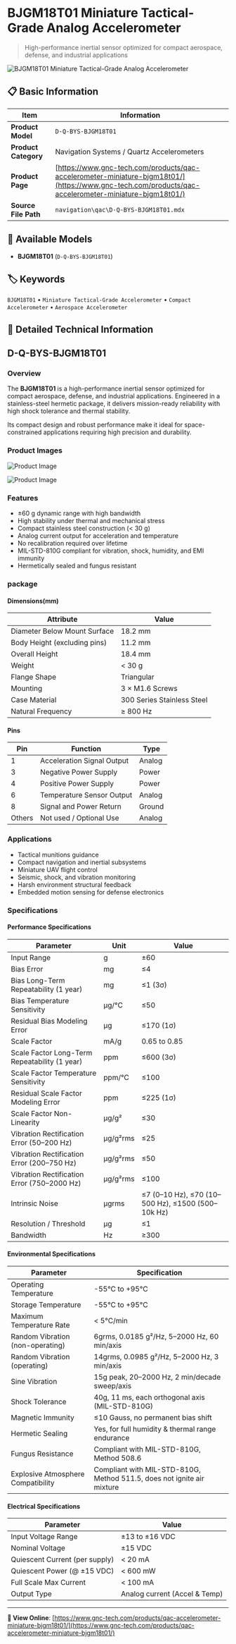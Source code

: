 # BJGM18T01 Miniature Tactical-Grade Analog Accelerometer

> High-performance inertial sensor optimized for compact aerospace, defense, and industrial applications

![BJGM18T01 Miniature Tactical-Grade Analog Accelerometer](https://www.gnc-tech.com/products/navigation/qac/D-Q-BYS-BJGM18T01/D-Q-BYS-BJGM18T01.webp)

## 📋 Basic Information

| Item | Information |
|------|------|
| **Product Model** | `D-Q-BYS-BJGM18T01` |
| **Product Category** | Navigation Systems / Quartz Accelerometers |
| **Product Page** | [https://www.gnc-tech.com/products/qac-accelerometer-miniature-bjgm18t01/](https://www.gnc-tech.com/products/qac-accelerometer-miniature-bjgm18t01/) |
| **Source File Path** | `navigation\qac\D-Q-BYS-BJGM18T01.mdx` |

## 🔧 Available Models

- **BJGM18T01** (`D-Q-BYS-BJGM18T01`)

## 🏷️ Keywords

`BJGM18T01` • `Miniature Tactical-Grade Accelerometer` • `Compact Accelerometer` • `Aerospace Accelerometer`

## 📖 Detailed Technical Information

## D-Q-BYS-BJGM18T01

### Overview

The **BJGM18T01** is a high-performance inertial sensor optimized for compact aerospace, defense, and industrial applications. Engineered in a stainless-steel hermetic package, it delivers mission-ready reliability with high shock tolerance and thermal stability.

Its compact design and robust performance make it ideal for space-constrained applications requiring high precision and durability.

### Product Images

![Product Image](https://www.gnc-tech.com/products/navigation/qac/D-Q-BYS-BJGM18T01/D-Q-BYS-BJGM18T01-Slide-01.webp)

![Product Image](https://www.gnc-tech.com/products/navigation/qac/D-Q-BYS-BJGM18T01/D-Q-BYS-BJGM18T01-Slide-02.webp)

### Features

- ±60 g dynamic range with high bandwidth
- High stability under thermal and mechanical stress
- Compact stainless steel construction (< 30 g)
- Analog current output for acceleration and temperature
- No recalibration required over lifetime
- MIL-STD-810G compliant for vibration, shock, humidity, and EMI immunity
- Hermetically sealed and fungus resistant

### package

#### Dimensions(mm)
<ProductImage 
productId="D-Q-BYS-BJGM18T01" 
type="package" 
subType="dimensions" 
invertMode="light-only" 
/>

  | Attribute | Value |
| --- | --- |
| Diameter Below Mount Surface | 18.2 mm |
| Body Height (excluding pins) | 11.2 mm |
| Overall Height | 18.4 mm |
| Weight | < 30 g |
| Flange Shape | Triangular |
| Mounting | 3 × M1.6 Screws |
| Case Material | 300 Series Stainless Steel |
| Natural Frequency | ≥ 800 Hz |

#### Pins
<ProductImage 
productId="D-Q-BYS-BJGM18T01" 
type="package" 
subType="pins" 
invertMode="light-only" 
/>

  | Pin | Function | Type |
| --- | --- | --- |
| 1 | Acceleration Signal Output | Analog |
| 3 | Negative Power Supply | Power |
| 4 | Positive Power Supply | Power |
| 6 | Temperature Sensor Output | Analog |
| 8 | Signal and Power Return | Ground |
| Others | Not used / Optional Use | Analog |

### Applications

- Tactical munitions guidance
- Compact navigation and inertial subsystems
- Miniature UAV flight control
- Seismic, shock, and vibration monitoring
- Harsh environment structural feedback
- Embedded motion sensing for defense electronics

### Specifications

#### Performance Specifications
  
| Parameter | Unit | Value |
| --- | --- | --- |
| Input Range | g | ±60 |
| Bias Error | mg | ≤4 |
| Bias Long-Term Repeatability (1 year) | mg | ≤1 (3σ) |
| Bias Temperature Sensitivity | µg/°C | ≤50 |
| Residual Bias Modeling Error | µg | ≤170 (1σ) |
| Scale Factor | mA/g | 0.65 to 0.85 |
| Scale Factor Long-Term Repeatability (1 year) | ppm | ≤600 (3σ) |
| Scale Factor Temperature Sensitivity | ppm/°C | ≤100 |
| Residual Scale Factor Modeling Error | ppm | ≤225 (1σ) |
| Scale Factor Non-Linearity | µg/g² | ≤30 |
| Vibration Rectification Error (50–200 Hz) | µg/g²rms | ≤25 |
| Vibration Rectification Error (200–750 Hz) | µg/g²rms | ≤50 |
| Vibration Rectification Error (750–2000 Hz) | µg/g²rms | ≤100 |
| Intrinsic Noise | µgrms | ≤7 (0–10 Hz), ≤70 (10–500 Hz), ≤1500 (500–10k Hz) |
| Resolution / Threshold | µg | ≤1 |
| Bandwidth | Hz | ≥300 |
#### Environmental Specifications
  
| Parameter | Specification |
| --- | --- |
| Operating Temperature | -55°C to +95°C |
| Storage Temperature | -55°C to +95°C |
| Maximum Temperature Rate | < 5°C/min |
| Random Vibration (non-operating) | 6grms, 0.0185 g²/Hz, 5–2000 Hz, 60 min/axis |
| Random Vibration (operating) | 14grms, 0.0985 g²/Hz, 5–2000 Hz, 3 min/axis |
| Sine Vibration | 15g peak, 20–2000 Hz, 2 min/decade sweep/axis |
| Shock Tolerance | 40g, 11 ms, each orthogonal axis (MIL-STD-810G) |
| Magnetic Immunity | ≤10 Gauss, no permanent bias shift |
| Hermetic Sealing | Yes, for full humidity & thermal range endurance |
| Fungus Resistance | Compliant with MIL-STD-810G, Method 508.6 |
| Explosive Atmosphere Compatibility | Compliant with MIL-STD-810G, Method 511.5, does not ignite air mixture |
#### Electrical Specifications
  
| Parameter | Value |
| --- | --- |
| Input Voltage Range | ±13 to ±16 VDC |
| Nominal Voltage | ±15 VDC |
| Quiescent Current (per supply) | < 20 mA |
| Quiescent Power (@ ±15 VDC) | < 600 mW |
| Full Scale Max Current | < 100 mA |
| Output Type | Analog current (Accel & Temp) |
---

**🔗 View Online**: [https://www.gnc-tech.com/products/qac-accelerometer-miniature-bjgm18t01/](https://www.gnc-tech.com/products/qac-accelerometer-miniature-bjgm18t01/)
